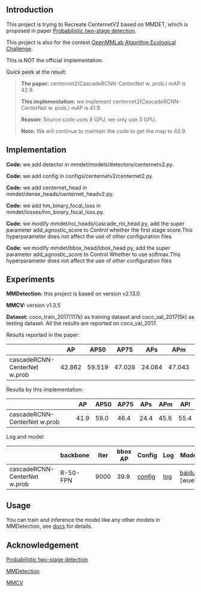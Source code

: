 ## Introduction

This project is trying to Recreate CenternetV2 based on MMDET, which is proposed in paper [Probabilistic two-stage detection](https://arxiv.org/pdf/2103.07461.pdf). 

This project is also for the contest [OpenMMLab Algorithm Ecological Challenge](https://openmmlab.com/competitions/algorithm-2021).

This is NOT the official implementation.

Quick peek at the result:

> **The paper:** centernet2(CascadeRCNN-CenterNet w. prob.) mAP is 42.9.
>
> **This implementation:** we implement centernet2(CascadeRCNN-CenterNet w. prob.) mAP is 41.9.
>
> **Reason:** Source code uses 8 GPU, we only use 3 GPU.
>
> **Note:** We will continue to maintain the code to get the map to 42.9.


## Implementation

**Code:** we add detector in mmdet/models/detectors/centernetv2.py.

**Code:** we add config in configs/centernetv2/centernet2.py.

**Code:** we add centernet_head in mmdet/dense_heads/centernet_headv2.py.

**Code:** we add hm_binary_focal_loss in mmdet/losses/hm_binary_focal_loss.py.

**Code:** we modify mmdet/roi_heads/cascade_roi_head.py, add the super parameter add_agnostic_score to Control whether the first stage score.This hyperparameter does not affect the use of other configuration files

**Code:** we modify mmdet/bbox_head/bbox_head.py, add the super parameter add_agnostic_score to Control Whether to use softmax.This hyperparameter does not affect the use of other configuration files

## Experiments

**MMDetection:** this project is based on version v2.13.0.

**MMCV:** version v1.3.5

**Dataset:** coco_train_2017(117k) as training dataset and coco_val_2017(5k) as testing dataset. All the results are reported on coco_val_2017.

Results reported in the paper:

|                              | AP      | AP50   | AP75   | APs    | APm    | APl    |
| ---------------------------- | ------- | ------ | ------ | ------ | ------ | ------ |
| cascadeRCNN-CenterNet w.prob | 42.862  | 59.519 | 47.028 | 24.064 | 47.043 | 56.197 |


Results by this implementation:

|                              | AP     | AP50  | AP75   | APs    | APm    | APl    |
| ---------------------------- | ------ | ----- | ------ | ------ | ------ | ------ |
| cascadeRCNN-CenterNet w.prob | 41.9   | 59.0  | 46.4   | 24.4   | 45.6   | 55.4   |



Log and model:

|                      | backbone | Iter | bbox AP | Config                                                       | Log                                                          | Model                                                        | GPUs |
| -------------------- | -------- | ------- | ------- | ------------------------------------------------------------ | ------------------------------------------------------------ | ------------------------------------------------------------ | ---- |
| cascadeRCNN-CenterNet w.prob | R-50-FPN | 9000      | 39.9    | [config](https://github.com/huimlight/mmdetection/blob/centernetv2/configs/centernetv2/centernet2.py) | [log](https://github.com/thisisi3/OpenMMLab-IoUNet/blob/main/assets/faster_rcnn_r50_fpn_1x_coco_20210803_233510.log.json) | [baidu ](https://pan.baidu.com/s/1_IAGw_65fmcPFz8RQDzREw) [wuef] | 3    |



## Usage

You can train and inference the model like any other models in MMDetection, see [docs](https://mmdetection.readthedocs.io/) for details.


## Acknowledgement

[Probabilistic two-stage detection](https://arxiv.org/pdf/2103.07461.pdf)

[MMDetection](https://github.com/open-mmlab/mmdetection)

[MMCV](https://github.com/open-mmlab/mmcv)
